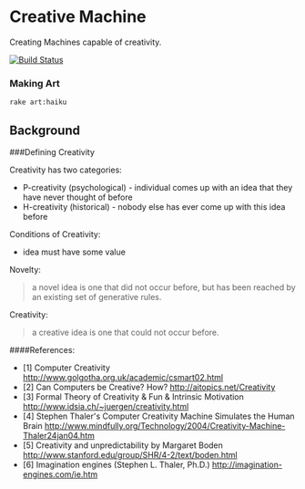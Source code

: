 # Creative Machine

Creating Machines capable of creativity.

[![Build Status](https://secure.travis-ci.org/josephwilk/creative-machine.png)](http://travis-ci.org/josephwilk/creative-machine)

### Making Art

<pre><code>rake art:haiku</code></pre>

## Background

###Defining Creativity

Creativity has two categories: 
* P-creativity (psychological) - individual comes up with an idea that they have never thought of before
* H-creativity (historical)    - nobody else has ever come up with this idea before

Conditions of Creativity:
* idea must have some value

Novelty:
>a novel idea is one that did not occur before, but has been reached by an existing set of generative rules.

Creativity:
> a creative idea is one that could not occur before.

####References:
* [1] Computer Creativity http://www.golgotha.org.uk/academic/csmart02.html 
* [2] Can Computers be Creative? How? http://aitopics.net/Creativity
* [3] Formal Theory of Creativity & Fun & Intrinsic Motivation http://www.idsia.ch/~juergen/creativity.html
* [4] Stephen Thaler's Computer Creativity Machine Simulates the Human Brain http://www.mindfully.org/Technology/2004/Creativity-Machine-Thaler24jan04.htm
* [5] Creativity and unpredictability by Margaret Boden http://www.stanford.edu/group/SHR/4-2/text/boden.html
* [6] Imagination engines (Stephen L. Thaler, Ph.D.) http://imagination-engines.com/ie.htm 